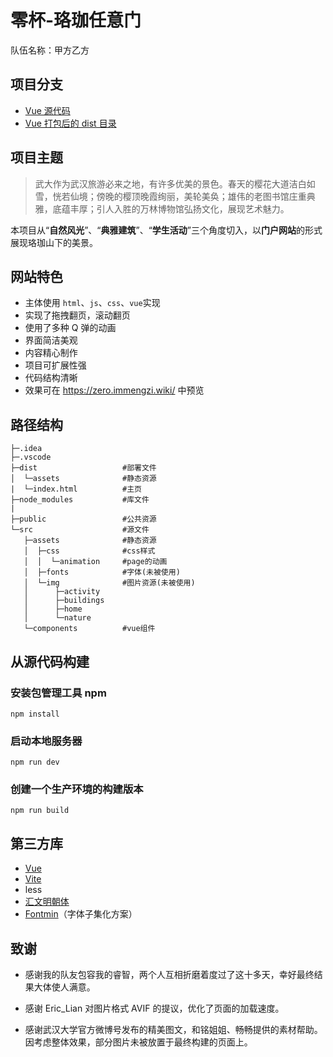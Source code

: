# 零杯-珞珈任意门

队伍名称：甲方乙方

## 项目分支

- [Vue 源代码](https://github.com/immengzi/zero_2022)
- [Vue 打包后的 dist 目录](https://github.com/immengzi/zero_2022/tree/master)

## 项目主题

> 武大作为武汉旅游必来之地，有许多优美的景色。春天的樱花大道洁白如雪，恍若仙境；傍晚的樱顶晚霞绚丽，美轮美奂；雄伟的老图书馆庄重典雅，底蕴丰厚；引人入胜的万林博物馆弘扬文化，展现艺术魅力。

本项目从“**自然风光**”、“**典雅建筑**”、“**学生活动**”三个角度切入，以**门户网站**的形式展现珞珈山下的美景。

## 网站特色
- 主体使用 `html`、`js`、`css`、`vue`实现
- 实现了拖拽翻页，滚动翻页
- 使用了多种 Q 弹的动画
- 界面简洁美观
- 内容精心制作
- 项目可扩展性强
- 代码结构清晰
- 效果可在 https://zero.immengzi.wiki/ 中预览


## 路径结构
 ```
├─.idea
├─.vscode
├─dist                   #部署文件
│  └─assets              #静态资源
|  └─index.html          #主页
├─node_modules           #库文件
|
├─public                 #公共资源
└─src                    #源文件
    ├─assets              #静态资源
    │  ├─css              #css样式
    │  │  └─animation     #page的动画
    │  ├─fonts            #字体(未被使用)
    │  └─img              #图片资源(未被使用)
    │      ├─activity
    │      ├─buildings
    │      ├─home
    │      └─nature
    └─components          #vue组件
 ```



 ## 从源代码构建

 ### 安装包管理工具 npm
 ```
 npm install
 ```

 ### 启动本地服务器
 ```
 npm run dev
 ```

 ### 创建一个生产环境的构建版本
 ```
 npm run build
 ```


## 第三方库

- [Vue](https://vuejs.org/)
- [Vite](https://cn.vitejs.dev/)
- less
- [汇文明朝体](https://tieba.baidu.com/p/7193815211)
- [Fontmin](http://ecomfe.github.io/fontmin/)（字体子集化方案）

## 致谢

- 感谢我的队友包容我的睿智，两个人互相折磨着度过了这十多天，幸好最终结果大体使人满意。

- 感谢 Eric_Lian 对图片格式 AVIF 的提议，优化了页面的加载速度。

- 感谢武汉大学官方微博号发布的精美图文，和铭姐姐、畅畅提供的素材帮助。  
  因考虑整体效果，部分图片未被放置于最终构建的页面上。
